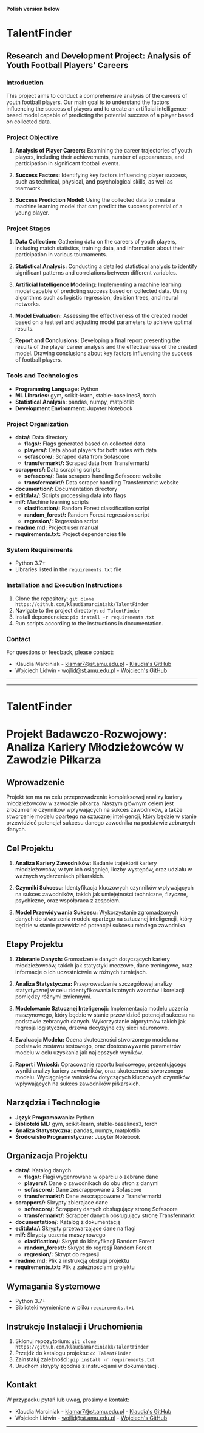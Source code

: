 **Polish version below**

# TalentFinder
## Research and Development Project: Analysis of Youth Football Players' Careers

### Introduction

This project aims to conduct a comprehensive analysis of the careers of youth football players. Our main goal is to understand the factors influencing the success of players and to create an artificial intelligence-based model capable of predicting the potential success of a player based on collected data.

### Project Objective

1. **Analysis of Player Careers:** Examining the career trajectories of youth players, including their achievements, number of appearances, and participation in significant football events.

2. **Success Factors:** Identifying key factors influencing player success, such as technical, physical, and psychological skills, as well as teamwork.

3. **Success Prediction Model:** Using the collected data to create a machine learning model that can predict the success potential of a young player.

### Project Stages

1. **Data Collection:** Gathering data on the careers of youth players, including match statistics, training data, and information about their participation in various tournaments.

2. **Statistical Analysis:** Conducting a detailed statistical analysis to identify significant patterns and correlations between different variables.

3. **Artificial Intelligence Modeling:** Implementing a machine learning model capable of predicting success based on collected data. Using algorithms such as logistic regression, decision trees, and neural networks.

4. **Model Evaluation:** Assessing the effectiveness of the created model based on a test set and adjusting model parameters to achieve optimal results.

5. **Report and Conclusions:** Developing a final report presenting the results of the player career analysis and the effectiveness of the created model. Drawing conclusions about key factors influencing the success of football players.

### Tools and Technologies

- **Programming Language:** Python
- **ML Libraries:** gym, scikit-learn, stable-baselines3, torch
- **Statistical Analysis:** pandas, numpy, matplotlib
- **Development Environment:** Jupyter Notebook

### Project Organization

- **data/:** Data directory
  - **flags/:** Flags generated based on collected data
  - **players/:** Data about players for both sides with data
  - **sofascore/:** Scraped data from Sofascore
  - **transfermarkt/:** Scraped data from Transfermarkt
- **scrappers/:** Data scraping scripts
  - **sofascore/:** Data scrapers handling Sofascore website
  - **transfermarkt/:** Data scraper handling Transfermarkt website
- **documention/:** Documentation directory
- **editdata/:** Scripts processing data into flags
- **ml/:** Machine learning scripts
  - **clasification/:** Random Forest classification script
  - **random_forest/:** Random Forest regression script
  - **regresion/:** Regression script
- **readme.md:** Project user manual
- **requirements.txt:** Project dependencies file

### System Requirements

- Python 3.7+
- Libraries listed in the `requirements.txt` file

### Installation and Execution Instructions

1. Clone the repository: `git clone https://github.com/klaudiamarciniakk/TalentFinder`
2. Navigate to the project directory: `cd TalentFinder`
3. Install dependencies: `pip install -r requirements.txt`
4. Run scripts according to the instructions in documentation.

### Contact

For questions or feedback, please contact:

- Klaudia Marciniak - klamar7@st.amu.edu.pl - [Klaudia's GitHub](https://github.com/klaudiamarciniakk)
- Wojciech Lidwin - wojlid@st.amu.edu.pl - [Wojciech's GitHub](https://github.com/Halal37)

---

---
# TalentFinder
# Projekt Badawczo-Rozwojowy: Analiza Kariery Młodzieżowców w Zawodzie Piłkarza

## Wprowadzenie

Projekt ten ma na celu przeprowadzenie kompleksowej analizy kariery młodzieżowców w zawodzie piłkarza. Naszym głównym celem jest zrozumienie czynników wpływających na sukces zawodników, a także stworzenie modelu opartego na sztucznej inteligencji, który będzie w stanie przewidzieć potencjał sukcesu danego zawodnika na podstawie zebranych danych.

## Cel Projektu

1. **Analiza Kariery Zawodników:** Badanie trajektorii kariery młodzieżowców, w tym ich osiągnięć, liczby występów, oraz udziału w ważnych wydarzeniach piłkarskich.

2. **Czynniki Sukcesu:** Identyfikacja kluczowych czynników wpływających na sukces zawodników, takich jak umiejętności techniczne, fizyczne, psychiczne, oraz współpraca z zespołem.

3. **Model Przewidywania Sukcesu:** Wykorzystanie zgromadzonych danych do stworzenia modelu opartego na sztucznej inteligencji, który będzie w stanie przewidzieć potencjał sukcesu młodego zawodnika.

## Etapy Projektu

1. **Zbieranie Danych:** Gromadzenie danych dotyczących kariery młodzieżowców, takich jak statystyki meczowe, dane treningowe, oraz informacje o ich uczestnictwie w różnych turniejach.

2. **Analiza Statystyczna:** Przeprowadzenie szczegółowej analizy statystycznej w celu zidentyfikowania istotnych wzorców i korelacji pomiędzy różnymi zmiennymi.

3. **Modelowanie Sztucznej Inteligencji:** Implementacja modelu uczenia maszynowego, który będzie w stanie przewidzieć potencjał sukcesu na podstawie zebranych danych. Wykorzystanie algorytmów takich jak regresja logistyczna, drzewa decyzyjne czy sieci neuronowe.

4. **Ewaluacja Modelu:** Ocena skuteczności stworzonego modelu na podstawie zestawu testowego, oraz dostosowywanie parametrów modelu w celu uzyskania jak najlepszych wyników.

5. **Raport i Wnioski:** Opracowanie raportu końcowego, prezentującego wyniki analizy kariery zawodników, oraz skuteczność stworzonego modelu. Wyciągnięcie wniosków dotyczących kluczowych czynników wpływających na sukces zawodników piłkarskich.

## Narzędzia i Technologie

- **Język Programowania:** Python
- **Biblioteki ML:** gym, scikit-learn, stable-baselines3, torch
- **Analiza Statystyczna:** pandas, numpy, matplotlib
- **Środowisko Programistyczne:** Jupyter Notebook

## Organizacja Projektu

- **data/:** Katalog danych
  - **flags/:** Flagi wygenrowane w oparciu o zebrane dane
  - **players/:** Dane o zawodnikach do obu stron z danymi
  - **sofascore/:** Dane zescrappowane z Sofascore
  - **transfermarkt/:** Dane zescrappowane z Transfermarkt
- **scrappers/:** Skrypty zbierajace dane
  - **sofascore/:** Scrappery danych obsługujący stronę Sofascore
  - **transfermarkt/:** Scrapper danych obsługujący stronę Transfermarkt
- **documentation/:** Katalog z dokumentacją
- **editdata/:** Skrypty przetwarzające dane na flagi
- **ml/:** Skrypty uczenia maszynowego
  - **clasification/:** Skrypt do klasyfikacji Random Forest
  - **random_forest/:** Skrypt do regresji Random Forest
  - **regresion/:** Skrypt do regresji
- **readme.md:** Plik z instrukcją obsługi projektu
- **requirements.txt:** Plik z zależnościami projektu

## Wymagania Systemowe

- Python 3.7+
- Biblioteki wymienione w pliku `requirements.txt`

## Instrukcje Instalacji i Uruchomienia

1. Sklonuj repozytorium: `git clone https://github.com/klaudiamarciniakk/TalentFinder`
2. Przejdź do katalogu projektu: `cd TalentFinder`
3. Zainstaluj zależności: `pip install -r requirements.txt`
4. Uruchom skrypty zgodnie z instrukcjami w dokumentacji.

## Kontakt

W przypadku pytań lub uwag, prosimy o kontakt:

- Klaudia Marciniak - klamar7@st.amu.edu.pl - [Klaudia's GitHub](https://github.com/klaudiamarciniakk)
- Wojciech Lidwin - wojlid@st.amu.edu.pl - [Wojciech's GitHub](https://github.com/Halal37)

---
